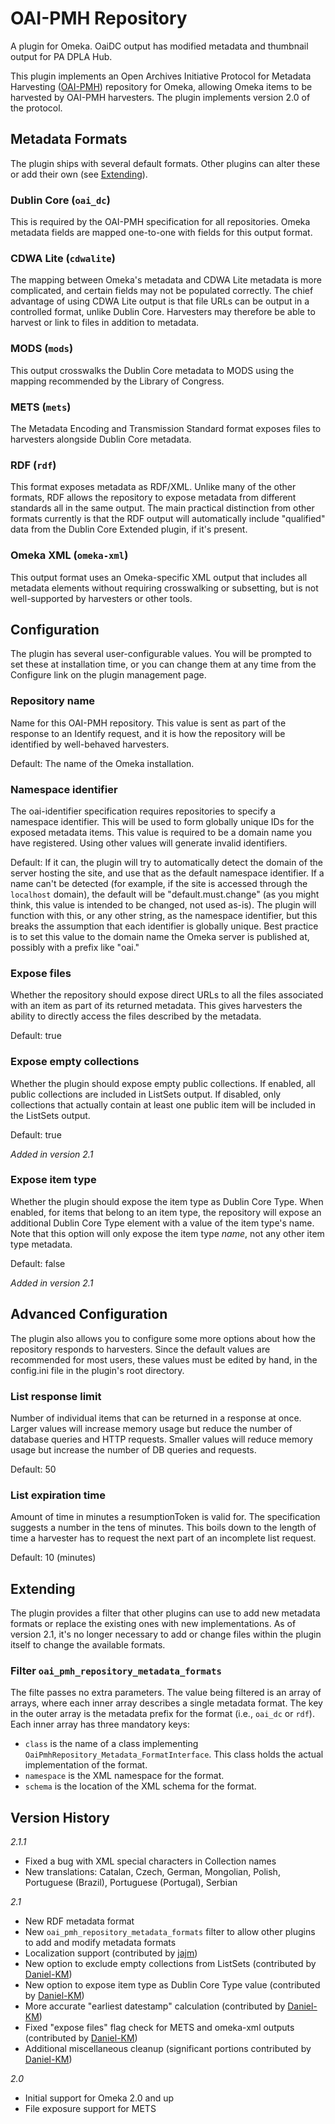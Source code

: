 # OAI-PMH Repository #
A plugin for Omeka. OaiDC output has modified metadata and thumbnail output for PA DPLA Hub.

This plugin implements an Open Archives Initiative Protocol for Metadata
Harvesting ([OAI-PMH][1]) repository for Omeka, allowing Omeka items to be
harvested by OAI-PMH harvesters. The plugin implements version 2.0 of the
protocol.

## Metadata Formats ##

The plugin ships with several default formats. Other plugins can alter these or add their own (see [Extending](#extending)).

### Dublin Core (`oai_dc`) ###

This is required by the OAI-PMH specification for all repositories. Omeka metadata fields are mapped one-to-one with
fields for this output format.

### CDWA Lite (`cdwalite`) ###

The mapping between Omeka's metadata and CDWA Lite metadata is more complicated, and certain fields may not be populated correctly.
The chief advantage of using CDWA Lite output is that file URLs can be output in a controlled format, unlike Dublin Core. Harvesters
may therefore be able to harvest or link to files in addition to metadata.

### MODS (`mods`) ###

This output crosswalks the Dublin Core metadata to MODS using the mapping recommended by the Library of Congress.

### METS (`mets`) ###

The Metadata Encoding and Transmission Standard format exposes files to harvesters alongside Dublin Core metadata.

### RDF (`rdf`) ###

This format exposes metadata as RDF/XML. Unlike many of the other formats, RDF allows the repository to expose metadata from different
standards all in the same output. The main practical distinction from other formats currently is that the RDF output will 
automatically include "qualified" data from the Dublin Core Extended plugin, if it's present. 

### Omeka XML (`omeka-xml`) ###

This output format uses an Omeka-specific XML output that includes all metadata elements without requiring crosswalking or subsetting,
but is not well-supported by harvesters or other tools.

## Configuration ##

The plugin has several user-configurable values. You will be prompted to set these at installation time, or you can change them at any time from the Configure link on the plugin management page.

### Repository name ###
Name for this OAI-PMH repository. This value is sent as part of the response to an Identify request, and it is how the repository
will be identified by well-behaved harvesters.

Default: The name of the Omeka installation.

### Namespace identifier ###
The oai-identifier specification requires repositories to specify a namespace identifier. This will be used to form globally unique
IDs for the exposed metadata items. This value is required to be a domain name you have registered. Using other values will generate
invalid identifiers.

Default: If it can, the plugin will try to automatically detect the domain of the server hosting the site, and use that as the 
default namespace identifier. If a name can't be detected (for example, if the site is accessed through the `localhost` domain), the 
default will be "default.must.change" (as you might think, this value is intended to be changed, not used as-is).  The plugin will
function with this, or any other string, as the namespace identifier, but this breaks the assumption that each identifier is globally
unique. Best practice is to set this value to the domain name the Omeka server is published at, possibly with a prefix like "oai."

### Expose files ###
Whether the repository should expose direct URLs to all the files associated with an item as part of its returned metadata. This gives
harvesters the ability to directly access the files described by the metadata.

Default: true

### Expose empty collections ###
Whether the plugin should expose empty public collections. If enabled, all public collections are included in ListSets output. If
disabled, only collections that actually contain at least one public item will be included in the ListSets output.

Default: true

*Added in version 2.1*

### Expose item type ###
Whether the plugin should expose the item type as Dublin Core Type. When enabled, for items that belong to an item type, the
repository will expose an additional Dublin Core Type element with a value of the item type's name. Note that this option will only
expose the item type *name*, not any other item type metadata.

Default: false

*Added in version 2.1*

## Advanced Configuration ##
The plugin also allows you to configure some more options about how the repository responds to harvesters. Since the default values
are recommended for most users, these values must be edited by hand, in the config.ini file in the plugin's root directory.

### List response limit ###
Number of individual items that can be returned in a response at once. Larger values will increase memory usage but reduce the number 
of database queries and HTTP requests. Smaller values will reduce memory usage but increase the number of DB queries and requests.

Default: 50

### List expiration time ###
Amount of time in minutes a resumptionToken is valid for. The specification suggests a number in the tens of minutes. This boils down 
to the length of time a harvester has to request the next part of an incomplete list request.

Default: 10 (minutes)

## Extending ##

The plugin provides a filter that other plugins can use to add new metadata formats or replace the existing ones with new
implementations. As of version 2.1, it's no longer necessary to add or change files within the plugin itself to change the
available formats.

### Filter `oai_pmh_repository_metadata_formats` 

The filte passes no extra parameters. The value being filtered is an array
of arrays, where each inner array describes a single metadata format. The key in the outer array is the metadata prefix for the
format (i.e., `oai_dc` or `rdf`). Each inner array has three mandatory keys:

* `class` is the name of a class implementing `OaiPmhRepository_Metadata_FormatInterface`. This class holds the actual implementation
  of the format.
* `namespace` is the XML namespace for the format.
* `schema` is the location of the XML schema for the format.

## Version History ##

*2.1.1*

* Fixed a bug with XML special characters in Collection names
* New translations: Catalan, Czech, German, Mongolian, Polish, Portuguese (Brazil), Portuguese (Portugal), Serbian

*2.1*

* New RDF metadata format
* New `oai_pmh_repository_metadata_formats` filter to allow other plugins to add and modify metadata formats
* Localization support (contributed by [jajm](https://github.com/jajm))
* New option to exclude empty collections from ListSets (contributed by [Daniel-KM](https://github.com/Daniel-KM))
* New option to expose item type as Dublin Core Type value (contributed by [Daniel-KM](https://github.com/Daniel-KM))
* More accurate "earliest datestamp" calculation (contributed by [Daniel-KM](https://github.com/Daniel-KM))
* Fixed "expose files" flag check for METS and omeka-xml outputs (contributed by [Daniel-KM](https://github.com/Daniel-KM))
* Additional miscellaneous cleanup (significant portions contributed by [Daniel-KM](https://github.com/Daniel-KM))

*2.0*

* Initial support for Omeka 2.0 and up
* File exposure support for METS

 [1]: https://www.openarchives.org/OAI/openarchivesprotocol.html
